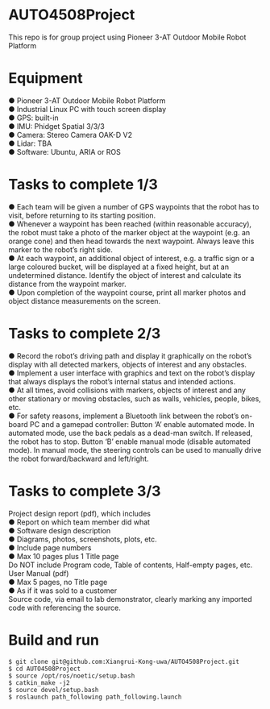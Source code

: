 # AUTO4508Project
 This repo is for group project using Pioneer 3-AT Outdoor Mobile Robot Platform

# Equipment
● Pioneer 3-AT Outdoor Mobile Robot Platform    
● Industrial Linux PC with touch screen display    
● GPS: built-in    
● IMU: Phidget Spatial 3/3/3    
● Camera: Stereo Camera OAK-D V2    
● Lidar: TBA    
● Software: Ubuntu, ARIA or ROS    

# Tasks to complete 1/3
● Each team will be given a number of GPS waypoints that
the robot has to visit, before returning to its starting position.    
● Whenever a waypoint has been reached (within reasonable
accuracy), the robot must take a photo of the marker object at
the waypoint (e.g. an orange cone) and then head towards the
next waypoint. Always leave this marker to the robot’s right
side.    
● At each waypoint, an additional object of interest, e.g. a
traffic sign or a large coloured bucket, will be displayed at a
fixed height, but at an undetermined distance. Identify the
object of interest and calculate its distance from the waypoint
marker.    
● Upon completion of the waypoint course, print all marker
photos and object distance measurements on the screen.     

# Tasks to complete 2/3
● Record the robot’s driving path and display it graphically on the
robot’s display with all detected markers, objects of interest and
any obstacles.   
● Implement a user interface with graphics and text on the robot’s
display that always displays the robot’s internal status and intended
actions.   
● At all times, avoid collisions with markers, objects of interest and
any other stationary or moving obstacles, such as walls, vehicles,
people, bikes, etc.    
● For safety reasons, implement a Bluetooth link between the robot’s
on-board PC and a gamepad controller:
Button ‘A’ enable automated mode. In automated mode, use the back pedals
as a dead-man switch. If released, the robot has to stop.
Button ‘B’ enable manual mode (disable automated mode). In manual mode,
the steering controls can be used to manually drive the robot
forward/backward and left/right.   

# Tasks to complete 3/3
Project design report (pdf), which includes    
● Report on which team member did what    
● Software design description    
● Diagrams, photos, screenshots, plots, etc.   
● Include page numbers   
● Max 10 pages plus 1 Title page   
Do NOT include Program code, Table of contents, Half-empty pages, etc.
User Manual (pdf)   
● Max 5 pages, no Title page   
● As if it was sold to a customer   
Source code, via email to lab demonstrator, clearly marking any imported code
with referencing the source.    

# Build and run
```
$ git clone git@github.com:Xiangrui-Kong-uwa/AUTO4508Project.git  
$ cd AUTO4508Project  
$ source /opt/ros/noetic/setup.bash  
$ catkin_make -j2  
$ source devel/setup.bash  
$ roslaunch path_following path_following.launch  
```
